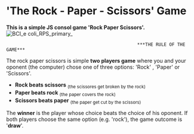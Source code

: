 # 'The Rock - Paper - Scissors' Game
**This is a simple JS consol game 'Rock Paper Scissors'.**
![BCI_e coli_RPS_primary_](https://user-images.githubusercontent.com/113712477/213999849-62394622-4080-4198-8603-e7054de25664.png)


                                                     ***THE RULE OF THE GAME***
                                                    
The rock paper scissors is simple **two players game** where you and your oponent (the computer) chose one of three options: 'Rock' , 'Paper' or 'Scissors'. 

- **Rock beats scissors** <sub>(the scissores get broken by the rock)</sub>
- **Paper beats rock** <sub>(the paper covers the rock)</sub>
- **Scissors beats paper** <sub>(the paper get cut by the scissors)</sub>

The **winner** is the player whose choice beats the choice of his oponent. If both players choose the same option (e.g. 'rock'), the game outcome is '**draw**'.
